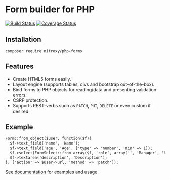 # Form builder for PHP

[![Build Status](https://travis-ci.org/NitroXy/php-forms.svg?branch=master)](https://travis-ci.org/NitroXy/php-forms)
[![Coverage Status](https://coveralls.io/repos/github/NitroXy/php-forms/badge.svg?branch=master)](https://coveralls.io/github/NitroXy/php-forms?branch=master)

## Installation
<code>composer require nitroxy/php-forms</code>

## Features

* Create HTML5 forms easily.
* Layout engine (supports tables, divs and bootstrap out-of-the-box).
* Bind forms to PHP objects for reading/data and presenting validation errors.
* CSRF protection.
* Supports REST-verbs such as `PATCH`, `PUT`, `DELETE` or even custom if desired.

## Example 

```html
Form::from_object($user, function($f){
  $f->text_field('name', 'Name');
  $f->text_field('age', 'Age', ['type' => 'number', 'min' => 1]);
  $f->select(FormSelect::from_array($f, 'role', array('', 'Manager', 'Frobnicator', 'Developer'), 'Role'));
  $f->textarea('description', 'Description');
}, ['action' => $user->url, 'method' => 'patch']);
```

See [documentation](http://nitroxy.github.io/php-forms/) for examples and usage.
